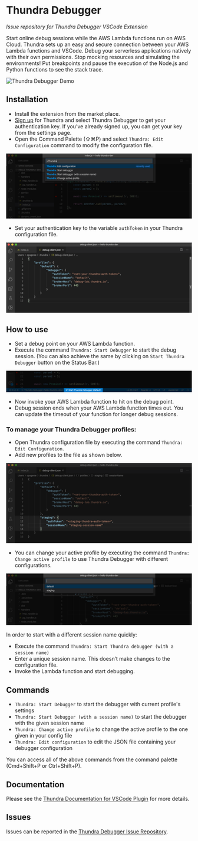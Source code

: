 # Thundra Debugger
<em>Issue repository for Thundra Debugger VSCode Extension</em>

Start online debug sessions while the AWS Lambda functions run on AWS Cloud. Thundra sets up an easy and secure connection between your AWS Lambda functions and VSCode. Debug your serverless applications natively with their own permissions. Stop mocking resources and simulating the environments! Put breakpoints and pause the execution of the Node.js and Python functions to see the stack trace.

![Thundra Debugger Demo](resources/thundra-vscode.gif)

## Installation
* Install the extension from the market place.
* [Sign up](https://console.thundra.io/signup) for Thundra and select Thundra Debugger to get your authentication key. If you’ve already signed up, you can get your key from the settings page.
* Open the Command Palette (⇧⌘P) and select `Thundra: Edit Configuration` command to modify the configuration file.

![Thundra Debugger Demo](resources/commands.png)

* Set your authentication key to the variable `authToken` in your Thundra configuration file.

![Thundra Debugger Demo](resources/config-file.png)

## How to use
* Set a debug point on your AWS Lambda function.
* Execute the command `Thundra: Start Debugger` to start the debug session. (You can also achieve the same by clicking on `Start Thundra Debugger` button on the Status Bar.)

![Thundra Debugger Demo](resources/status-bar.png)

* Now invoke your AWS Lambda function to hit on the debug point.
* Debug session ends when your AWS Lambda function times out. You can update the timeout of your function for longer debug sessions.

### To manage your Thundra Debugger profiles:
* Open Thundra configuration file by executing the command `Thundra: Edit Configuration`.
* Add new profiles to the file as shown below.

![Thundra Debugger Demo](resources/profiles.png)

* You can change your active profile by executing the command `Thundra: Change active profile` to use Thundra Debugger with different configurations.

![Thundra Debugger Demo](resources/change-active.png)

In order to start with a different session name quickly:
* Execute the command `Thundra: Start Thundra debugger (with a session name)` 
* Enter a unique session name. This doesn’t make changes to the configuration file.
* Invoke the Lambda function and start debugging.

## Commands
* `Thundra: Start Debugger` to start the debugger with current profile's settings
* `Thundra: Start Debugger (with a session name)` to start the debugger with the given session name
* `Thundra: Change active profile` to change the active profile to the one given in your config file
* `Thundra: Edit configuration` to edit the JSON file containing your debugger configuration

You can access all of the above commands from the command palette (Cmd+Shift+P or Ctrl+Shift+P).

## Documentation
Please see the [Thundra Documentation for VSCode Plugin](https://docs.thundra.io/) for more details.

## Issues
Issues can be reported in the [Thundra Debugger Issue Repository](https://github.com/thundra-io/thundra-vscode-issues).

